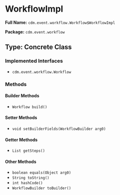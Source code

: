 # WorkflowImpl

**Full Name:** `cdm.event.workflow.Workflow$WorkflowImpl`

**Package:** `cdm.event.workflow`

## Type: Concrete Class

### Implemented Interfaces

- `cdm.event.workflow.Workflow`

### Methods

#### Builder Methods

- `Workflow build()`

#### Setter Methods

- `void setBuilderFields(WorkflowBuilder arg0)`

#### Getter Methods

- `List getSteps()`

#### Other Methods

- `boolean equals(Object arg0)`
- `String toString()`
- `int hashCode()`
- `WorkflowBuilder toBuilder()`

